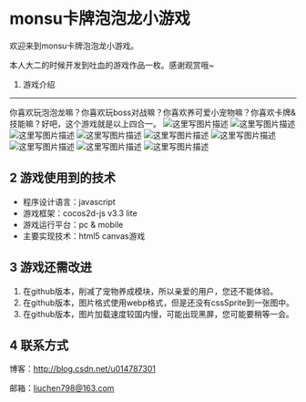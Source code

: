 monsu卡牌泡泡龙小游戏
=============

欢迎来到monsu卡牌泡泡龙小游戏。

本人大二的时候开发到吐血的游戏作品一枚。感谢观赏哦~

1. 游戏介绍
-------
  你喜欢玩泡泡龙嘛？你喜欢玩boss对战嘛？你喜欢养可爱小宠物嘛？你喜欢卡牌&技能嘛？好吧，这个游戏就是以上四合一。
![这里写图片描述](http://img.blog.csdn.net/20160801163422515)
![这里写图片描述](http://img.blog.csdn.net/20160801163839395)
![这里写图片描述](http://img.blog.csdn.net/20160801163857754)
![这里写图片描述](http://img.blog.csdn.net/20160801163916130)
![这里写图片描述](http://img.blog.csdn.net/20160801163929458)
![这里写图片描述](http://img.blog.csdn.net/20160801163942177)
![这里写图片描述](http://img.blog.csdn.net/20160801163956584)
![这里写图片描述](http://img.blog.csdn.net/20160801164044960)
![这里写图片描述](http://img.blog.csdn.net/20160801164024053)

2 游戏使用到的技术
-------

 - 程序设计语言：javascript
 - 游戏框架：cocos2d-js v3.3 lite
 - 游戏运行平台：pc & mobile
 - 主要实现技术：html5 canvas游戏

3 游戏还需改进
-------
1. 在github版本，削减了宠物养成模块，所以亲爱的用户，您还不能体验。
2. 在github版本，图片格式使用webp格式，但是还没有cssSprite到一张图中。
3. 在github版本，图片加载速度较国内慢，可能出现黑屏，您可能要稍等一会。


4 联系方式
-------
博客：http://blog.csdn.net/u014787301 

邮箱：liuchen798@163.com
